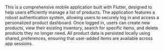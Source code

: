 This is a comprehensive mobile application built with Flutter, designed to help users efficiently manage a list of products. The application features a robust authentication system, allowing users to securely log in and access a personalized product dashboard. Once logged in, users can create new products, view their existing inventory, search for specific items, and delete products they no longer need. All product data is persisted locally using shared_preferences, ensuring that user-added items are available across app sessions.
